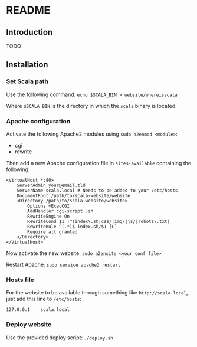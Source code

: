 README
======

Introduction
------------

TODO

Installation
------------

### Set Scala path

Use the following command: `echo $SCALA_BIN > website/whereisscala`

Where `$SCALA_BIN` is the directory in which the `scala` binary is located.

### Apache configuration

Activate the following Apache2 modules using `sudo a2enmod <module>`:

- cgi
- rewrite

Then add a new Apache configuration file in `sites-available` containing the following:

    <VirtualHost *:80>
        ServerAdmin your@email.tld
        ServerName scala.local # Needs to be added to your /etc/hosts
        DocumentRoot /path/to/scala-website/website
        <Directory /path/to/scala-website/website>
            Options +ExecCGI
            AddHandler cgi-script .sh
            RewriteEngine On
            RewriteCond $1 !^(index\.sh|css/|img/|js/|robots\.txt)
            RewriteRule ^(.*)$ index.sh/$1 [L]
            Require all granted
        </Directory>
    </VirtualHost>

Now activate the new website: `sudo a2ensite <your conf file>`

Restart Apache: `sudo service apache2 restart`

### Hosts file

For the website to be available through something like `http://scala.local`, just add this line to `/etc/hosts`:

    127.0.0.1    scala.local

### Deploy website

Use the provided deploy script: `./deploy.sh`
